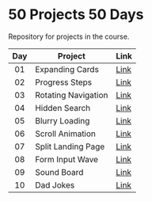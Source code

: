 # 50 Projects 50 Days

Repository for projects in the course.

| Day | Project             | Link                                                                    |
| :-: | ------------------- | ----------------------------------------------------------------------- |
| 01  | Expanding Cards     | [Link](https://raubaca.github.io/50projects50days/expanding-cards/)     |
| 02  | Progress Steps      | [Link](https://raubaca.github.io/50projects50days/progress-steps/)      |
| 03  | Rotating Navigation | [Link](https://raubaca.github.io/50projects50days/rotating-navigation/) |
| 04  | Hidden Search       | [Link](https://raubaca.github.io/50projects50days/hidden-search/)       |
| 05  | Blurry Loading      | [Link](https://raubaca.github.io/50projects50days/blurry-loading/)      |
| 06  | Scroll Animation    | [Link](https://raubaca.github.io/50projects50days/scroll-animation/)    |
| 07  | Split Landing Page  | [Link](https://raubaca.github.io/50projects50days/split-landing-page/)  |
| 08  | Form Input Wave     | [Link](https://raubaca.github.io/50projects50days/form-input-wave/)     |
| 09  | Sound Board         | [Link](https://raubaca.github.io/50projects50days/sound-board/)         |
| 10  | Dad Jokes           | [Link](https://raubaca.github.io/50projects50days/dad-jokes/)           |
